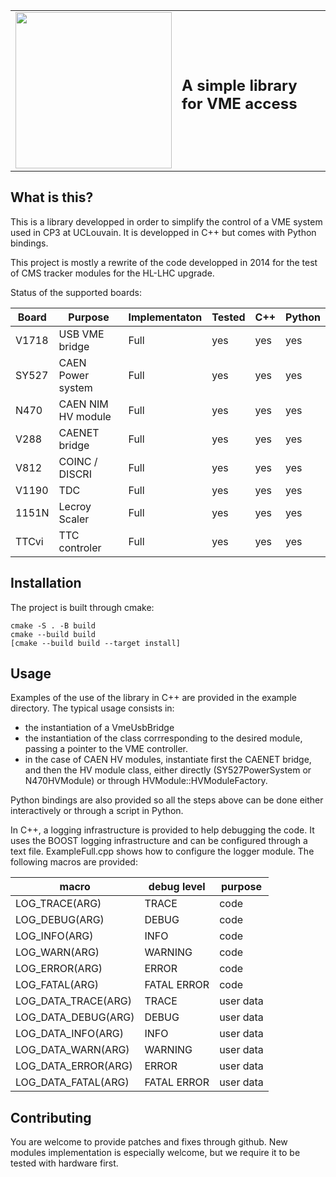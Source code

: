 <table style="width:100%" align="center">
 <tr><td>
  <img src="https://github.com/delaere/VeheMencE/blob/master/images/Logo.png" width="250"></td><td>
  <h2>A simple library for VME access</h2></td>
 </tr>
</table>

## What is this?

This is a library developped in order to simplify the control of a VME system used in CP3 at UCLouvain. It is developped in C++ but comes with Python bindings.

This project is mostly a rewrite of the code developped in 2014 for the test of CMS tracker modules for the HL-LHC upgrade.

Status of the supported boards:

| Board     |  Purpose           | Implementaton   |  Tested       |  C++  | Python |
|-----------|--------------------|-----------------|---------------|-------|--------|
| V1718     | USB VME bridge     | Full            | yes           | yes   | yes    |
| SY527     | CAEN Power system  | Full            | yes           | yes   | yes    |
| N470      | CAEN NIM HV module | Full            | yes           | yes   | yes    |
| V288      | CAENET bridge      | Full            | yes           | yes   | yes    |
| V812      | COINC / DISCRI     | Full            | yes           | yes   | yes    |
| V1190     | TDC                | Full            | yes           | yes   | yes    |
| 1151N     | Lecroy Scaler      | Full            | yes           | yes   | yes    |
| TTCvi     | TTC controler      | Full            | yes           | yes   | yes    |

## Installation

The project is built through cmake:
```
cmake -S . -B build
cmake --build build
[cmake --build build --target install]
```

## Usage

Examples of the use of the library in C++ are provided in the example directory. The typical usage consists in:
 - the instantiation of a VmeUsbBridge
 - the instantiation of the class corrresponding to the desired module, passing a pointer to the VME controller.
 - in the case of CAEN HV modules, instantiate first the CAENET bridge, and then the HV module class, either directly (SY527PowerSystem or N470HVModule) or through HVModule::HVModuleFactory.
 
 Python bindings are also provided so all the steps above can be done either interactively or through a script in Python.
 
 In C++, a logging infrastructure is provided to help debugging the code. It uses the BOOST logging infrastructure and can be configured through a text file. ExampleFull.cpp shows how to configure the logger module. The following macros are provided:
 
 | macro | debug level | purpose |
 |-------|-------------|---------|
 |LOG_TRACE(ARG) | TRACE | code |
 |LOG_DEBUG(ARG) | DEBUG | code | 
 |LOG_INFO(ARG)  | INFO  | code |
 |LOG_WARN(ARG)  | WARNING | code |
 |LOG_ERROR(ARG) | ERROR   | code |
 |LOG_FATAL(ARG) | FATAL ERROR | code |
 |LOG_DATA_TRACE(ARG) | TRACE | user data |
 |LOG_DATA_DEBUG(ARG) | DEBUG | user data |
 |LOG_DATA_INFO(ARG)  | INFO  | user data |
 |LOG_DATA_WARN(ARG)  | WARNING | user data |
 |LOG_DATA_ERROR(ARG) | ERROR   | user data |
 |LOG_DATA_FATAL(ARG) | FATAL ERROR | user data |

## Contributing

You are welcome to provide patches and fixes through github. New modules implementation is especially welcome, but we require it to be tested with hardware first.
